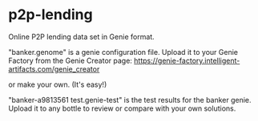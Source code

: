 # p2p-lending
Online P2P lending data set in Genie format.

"banker.genome" is a genie configuration file.  Upload it to your Genie Factory from the Genie Creator page:
https://genie-factory.intelligent-artifacts.com/genie_creator

or make your own.  (It's easy!)

"banker-a9813561 test.genie-test" is the test results for the banker genie.  Upload it to any bottle to review or compare with your own solutions.
